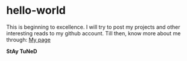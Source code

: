 # hello-world
This is beginning to excellence. I will try to post my projects and other interesting reads to my github account. Till then, know more about me through:
[My page](http://www.vishalvijayvargiya.branded.me/)

**StAy TuNeD**
